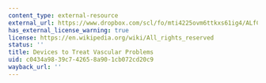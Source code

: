 ```yaml
---
content_type: external-resource
external_url: https://www.dropbox.com/scl/fo/mti4225ovm6ttkxs61ig4/ALfCoTNIZPymo5_PERjv5g8/Chapters/Chap%2013%20Devices%20to%20Treat%20Vascular%20Problems?dl=0&rlkey=lk9sc8zmko2ozm8m59o8qza0y
has_external_license_warning: true
license: https://en.wikipedia.org/wiki/All_rights_reserved
status: ''
title: Devices to Treat Vascular Problems
uid: c0434a98-39c7-4265-8a90-1cb072cd20c9
wayback_url: ''
---
```

